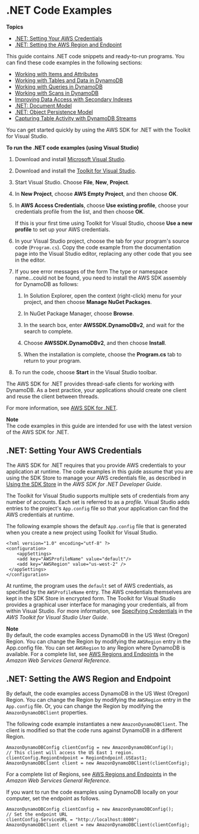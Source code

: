 # \.NET Code Examples<a name="CodeSamples.DotNet"></a>

**Topics**
+ [\.NET: Setting Your AWS Credentials](#CodeSamples.DotNet.Credentials)
+ [\.NET: Setting the AWS Region and Endpoint](#CodeSamples.DotNet.RegionAndEndpoint)

This guide contains \.NET code snippets and ready\-to\-run programs\. You can find these code examples in the following sections:
+ [Working with Items and Attributes](WorkingWithItems.md)
+ [Working with Tables and Data in DynamoDB](WorkingWithTables.md)
+ [Working with Queries in DynamoDB](Query.md)
+ [Working with Scans in DynamoDB](Scan.md)
+ [Improving Data Access with Secondary Indexes](SecondaryIndexes.md)
+ [\.NET: Document Model](DotNetSDKMidLevel.md)
+ [\.NET: Object Persistence Model](DotNetSDKHighLevel.md)
+ [Capturing Table Activity with DynamoDB Streams](Streams.md)

You can get started quickly by using the AWS SDK for \.NET with the Toolkit for Visual Studio\.

**To run the \.NET code examples \(using Visual Studio\)**

1. Download and install [Microsoft Visual Studio](https://www.visualstudio.com)\.

1. Download and install the [Toolkit for Visual Studio](https://aws.amazon.com/visualstudio/)\.

1. Start Visual Studio\. Choose **File**, **New**, **Project**\.

1. In **New Project**, choose **AWS Empty Project**, and then choose **OK**\.

1. In **AWS Access Credentials**, choose **Use existing profile**, choose your credentials profile from the list, and then choose **OK**\.

   If this is your first time using Toolkit for Visual Studio, choose **Use a new profile** to set up your AWS credentials\.

1. In your Visual Studio project, choose the tab for your program's source code \(`Program.cs`\)\. Copy the code example from the documentation page into the Visual Studio editor, replacing any other code that you see in the editor\.

1. If you see error messages of the form The type or namespace name\.\.\.could not be found, you need to install the AWS SDK assembly for DynamoDB as follows:

   1. In Solution Explorer, open the context \(right\-click\) menu for your project, and then choose **Manage NuGet Packages**\.

   1. In NuGet Package Manager, choose **Browse**\.

   1. In the search box, enter **AWSSDK\.DynamoDBv2**, and wait for the search to complete\.

   1. Choose **AWSSDK\.DynamoDBv2**, and then choose **Install**\.

   1. When the installation is complete, choose the **Program\.cs** tab to return to your program\.

1. To run the code, choose **Start** in the Visual Studio toolbar\.

The AWS SDK for \.NET provides thread\-safe clients for working with DynamoDB\. As a best practice, your applications should create one client and reuse the client between threads\.

For more information, see [AWS SDK for \.NET](https://aws.amazon.com/sdk-for-net)\.

**Note**  
The code examples in this guide are intended for use with the latest version of the AWS SDK for \.NET\.

## \.NET: Setting Your AWS Credentials<a name="CodeSamples.DotNet.Credentials"></a>

The AWS SDK for \.NET requires that you provide AWS credentials to your application at runtime\. The code examples in this guide assume that you are using the SDK Store to manage your AWS credentials file, as described in [Using the SDK Store](https://docs.aws.amazon.com/sdk-for-net/v3/developer-guide/net-dg-config-creds.html#sdk-store) in the *AWS SDK for \.NET Developer Guide*\.

The Toolkit for Visual Studio supports multiple sets of credentials from any number of accounts\. Each set is referred to as a *profile*\. Visual Studio adds entries to the project's `App.config` file so that your application can find the AWS credentials at runtime\.

The following example shows the default `App.config` file that is generated when you create a new project using Toolkit for Visual Studio\.

```
<?xml version="1.0" encoding="utf-8" ?>
<configuration>
    <appSettings>
    <add key="AWSProfileName" value="default"/>
    <add key="AWSRegion" value="us-west-2" />
 </appSettings>
</configuration>
```

At runtime, the program uses the `default` set of AWS credentials, as specified by the `AWSProfileName` entry\. The AWS credentials themselves are kept in the SDK Store in encrypted form\. The Toolkit for Visual Studio provides a graphical user interface for managing your credentials, all from within Visual Studio\. For more information, see [Specifying Credentials](https://docs.aws.amazon.com/AWSToolkitVS/latest/UserGuide/tkv_setup.html#creds) in the *AWS Toolkit for Visual Studio User Guide*\.

**Note**  
By default, the code examples access DynamoDB in the US West \(Oregon\) Region\. You can change the Region by modifying the `AWSRegion` entry in the App\.config file\. You can set `AWSRegion` to any Region where DynamoDB is available\. For a complete list, see [AWS Regions and Endpoints](https://docs.aws.amazon.com/general/latest/gr/rande.html#ddb_region) in the *Amazon Web Services General Reference*\.

## \.NET: Setting the AWS Region and Endpoint<a name="CodeSamples.DotNet.RegionAndEndpoint"></a>

By default, the code examples access DynamoDB in the US West \(Oregon\) Region\. You can change the Region by modifying the `AWSRegion` entry in the `App.config` file\. Or, you can change the Region by modifying the `AmazonDynamoDBClient` properties\.

The following code example instantiates a new `AmazonDynamoDBClient`\. The client is modified so that the code runs against DynamoDB in a different Region\.

```
AmazonDynamoDBConfig clientConfig = new AmazonDynamoDBConfig();
// This client will access the US East 1 region.
clientConfig.RegionEndpoint = RegionEndpoint.USEast1;
AmazonDynamoDBClient client = new AmazonDynamoDBClient(clientConfig);
```

For a complete list of Regions, see [AWS Regions and Endpoints](https://docs.aws.amazon.com/general/latest/gr/rande.html#ddb_region) in the *Amazon Web Services General Reference*\.

If you want to run the code examples using DynamoDB locally on your computer, set the endpoint as follows\.

```
AmazonDynamoDBConfig clientConfig = new AmazonDynamoDBConfig();
// Set the endpoint URL
clientConfig.ServiceURL = "http://localhost:8000";
AmazonDynamoDBClient client = new AmazonDynamoDBClient(clientConfig);
```